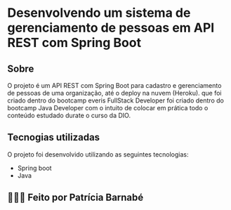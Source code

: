 # Desenvolvendo um sistema de gerenciamento de pessoas em API REST com Spring Boot

## Sobre
O projeto é um API REST com Spring Boot para cadastro e gerenciamento de  pessoas de uma organização, até o deploy na nuvem (Heroku). que foi criado dentro do bootcamp everis FullStack Developer foi criado dentro do bootcamp Java Developer com o intuito de colocar em prática todo o conteúdo estudado durate o curso da DIO.

## Tecnogias utilizadas
O projeto foi desenvolvido utilizando as seguintes tecnologias:

- Spring boot
- Java 

## 👩🏼‍💻 Feito por Patrícia Barnabé
